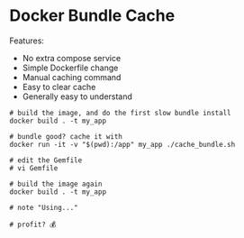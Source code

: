 # Docker Bundle Cache

Features:

* No extra compose service
* Simple Dockerfile change
* Manual caching command
* Easy to clear cache
* Generally easy to understand

```
# build the image, and do the first slow bundle install 
docker build . -t my_app

# bundle good? cache it with
docker run -it -v "$(pwd):/app" my_app ./cache_bundle.sh

# edit the Gemfile
# vi Gemfile

# build the image again
docker build . -t my_app

# note "Using..."

# profit? 💰 
```
